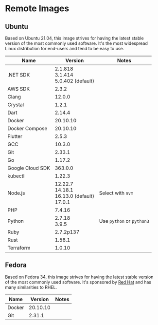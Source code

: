 # Remote Images

## Ubuntu

Based on Ubuntu 21.04, this image strives for having the latest stable version of the most commonly used software. It's the most widespread Linux distribution for end-users and tend to be easy to use.

<!-- BEGIN GENERATED SECTION: ubuntu -->

| Name | Version | Notes |
| ---- | ------- | ----- |
| .NET SDK | 2.1.818<br>3.1.414<br>5.0.402 (default) |
| AWS SDK | 2.3.2 |
| Clang | 12.0.0 |
| Crystal | 1.2.1 |
| Dart | 2.14.4 |
| Docker | 20.10.10 |
| Docker Compose | 20.10.10 |
| Flutter | 2.5.3 |
| GCC | 10.3.0 |
| Git | 2.33.1 |
| Go | 1.17.2 |
| Google Cloud SDK | 363.0.0 |
| kubectl | 1.22.3 |
| Node.js | 12.22.7<br>14.18.1<br>16.13.0 (default)<br>17.0.1 | Select with `nvm` |
| PHP | 7.4.16 |
| Python | 2.7.18<br>3.9.5 | Use `python` or `python3` |
| Ruby | 2.7.2p137 |
| Rust | 1.56.1 |
| Terraform | 1.0.10 |

<!-- END GENERATED SECTION: ubuntu -->

## Fedora

Based on Fedora 34, this image strives for having the latest stable version of the most commonly used software. It's sponsored by [Red Hat](https://www.redhat.com/) and has many similarities to RHEL.

<!-- BEGIN GENERATED SECTION: fedora -->

| Name | Version | Notes |
| ---- | ------- | ----- |
| Docker | 20.10.10 |
| Git | 2.31.1 |

<!-- END GENERATED SECTION: fedora -->
